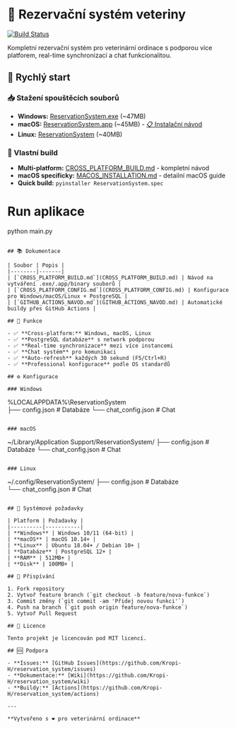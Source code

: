 # 🏥 Rezervační systém veteriny

[![Build Status](https://github.com/Kropi-H/reservation_system/workflows/Multi-Platform%20Build/badge.svg)](https://github.com/Kropi-H/reservation_system/actions)

Kompletní rezervační systém pro veterinární ordinace s podporou více platforem, real-time synchronizací a chat funkcionalitou.

## 🚀 Rychlý start

### 📥 Stažení spouštěcích souborů
- **Windows:** [ReservationSystem.exe](https://github.com/Kropi-H/reservation_system/actions) (~47MB)
- **macOS:** [ReservationSystem.app](https://github.com/Kropi-H/reservation_system/actions) (~45MB) - [📋 Instalační návod](MACOS_INSTALLATION.md)
- **Linux:** [ReservationSystem](https://github.com/Kropi-H/reservation_system/actions) (~40MB)

### 🔧 Vlastní build
- **Multi-platform:** [CROSS_PLATFORM_BUILD.md](CROSS_PLATFORM_BUILD.md) - kompletní návod
- **macOS specificky:** [MACOS_INSTALLATION.md](MACOS_INSTALLATION.md) - detailní macOS guide
- **Quick build:** `pyinstaller ReservationSystem.spec`

# Run aplikace
python main.py
```

## 📚 Dokumentace

| Soubor | Popis |
|--------|-------|
| [`CROSS_PLATFORM_BUILD.md`](CROSS_PLATFORM_BUILD.md) | Návod na vytváření .exe/.app/binary souborů |
| [`CROSS_PLATFORM_CONFIG.md`](CROSS_PLATFORM_CONFIG.md) | Konfigurace pro Windows/macOS/Linux + PostgreSQL |
| [`GITHUB_ACTIONS_NAVOD.md`](GITHUB_ACTIONS_NAVOD.md) | Automatické buildy přes GitHub Actions |

## 🎯 Funkce

- ✅ **Cross-platform:** Windows, macOS, Linux
- ✅ **PostgreSQL databáze** s network podporou
- ✅ **Real-time synchronizace** mezi více instancemi
- ✅ **Chat systém** pro komunikaci
- ✅ **Auto-refresh** každých 30 sekund (F5/Ctrl+R)
- ✅ **Professional konfigurace** podle OS standardů

## ⚙️ Konfigurace

### Windows
```
%LOCALAPPDATA%\ReservationSystem\
├── config.json          # Databáze
└── chat_config.json     # Chat
```

### macOS  
```
~/Library/Application Support/ReservationSystem/
├── config.json          # Databáze
└── chat_config.json     # Chat
```

### Linux
```
~/.config/ReservationSystem/
├── config.json          # Databáze  
└── chat_config.json     # Chat
```

## 🔧 Systémové požadavky

| Platform | Požadavky |
|----------|-----------|
| **Windows** | Windows 10/11 (64-bit) |
| **macOS** | macOS 10.14+ |  
| **Linux** | Ubuntu 18.04+ / Debian 10+ |
| **Databáze** | PostgreSQL 12+ |
| **RAM** | 512MB+ |
| **Disk** | 100MB+ |

## 👥 Přispívání

1. Fork repository
2. Vytvoř feature branch (`git checkout -b feature/nova-funkce`)
3. Commit změny (`git commit -am 'Přidej novou funkci'`)
4. Push na branch (`git push origin feature/nova-funkce`)
5. Vytvoř Pull Request

## 📄 Licence

Tento projekt je licencován pod MIT licencí.

## 🆘 Podpora

- **Issues:** [GitHub Issues](https://github.com/Kropi-H/reservation_system/issues)
- **Dokumentace:** [Wiki](https://github.com/Kropi-H/reservation_system/wiki)
- **Buildy:** [Actions](https://github.com/Kropi-H/reservation_system/actions)

---

**Vytvořeno s ❤️ pro veterinární ordinace**
